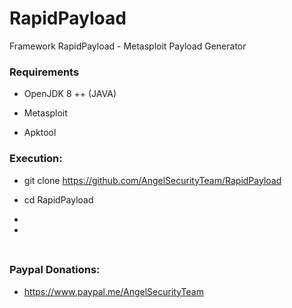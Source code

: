 # RapidPayload

Framework RapidPayload - Metasploit Payload Generator 

<h3> Requirements </h3>
 
 * OpenJDK 8 ++ (JAVA)
 
 * Metasploit
 
 * Apktool
 
<h3> Execution: </h3>

* git clone https://github.com/AngelSecurityTeam/RapidPayload

* cd RapidPayload

* 

* 

<h3>  </h3>

<img src="">

<h3> Paypal Donations: </h3>

* https://www.paypal.me/AngelSecurityTeam

